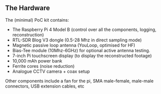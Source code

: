 ## The Hardware

The (minimal) PoC kit contains:
- The Raspberry Pi 4 Model B (control over all the components, logging, reconstruction)
- RTL-SDR Blog V3 dongle (0.5-28 Mhz in direct sampling mode)
- Magnetic passive loop antenna (YouLoop, optimised for HF)
- Bias-Tee module (10Mhz-6GHz) for optional active antenna testing.
- 7-inch Pi touchscreen display (to display the reconstructed footage)
- 10,000 mAh power bank
- Ferrite cores (noise reduction)
- Analogue CCTV camera + coax setup

Other components include a fan for the pi, SMA male-female, male-male connectors, USB extension cables, etc
